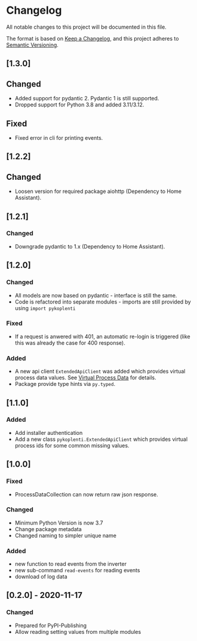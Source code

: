 # Changelog

All notable changes to this project will be documented in this file.

The format is based on [Keep a Changelog](https://keepachangelog.com/en/1.0.0/),
and this project adheres to [Semantic Versioning](https://semver.org/spec/v2.0.0.html).

## [1.3.0]

## Changed

- Added support for pydantic 2. Pydantic 1 is still supported.
- Dropped support for Python 3.8 and added 3.11/3.12.

## Fixed

- Fixed error in cli for printing events.

## [1.2.2]

## Changed

- Loosen version for required package aiohttp (Dependency to Home Assistant).

## [1.2.1]

### Changed

- Downgrade pydantic to 1.x (Dependency to Home Assistant).

## [1.2.0]

### Changed

- All models are now based on pydantic - interface is still the same.
- Code is refactored into separate modules - imports are still provided by using `import pykoplenti`

### Fixed

- If a request is anwered with 401, an automatic re-login is triggered (like this was already the case for 400 response).

### Added

- A new api client `ExtendedApiClient` was added which provides virtual process data values. See [Virtual Process Data](doc/virtual_process_data.md) for details.
- Package provide type hints via `py.typed`.

## [1.1.0]

### Added

- Add installer authentication
- Add a new class `pykoplenti.ExtendedApiClient` which provides virtual process ids for some common missing values.

## [1.0.0]

### Fixed

- ProcessDataCollection can now return raw json response.

### Changed

- Minimum Python Version is now 3.7
- Change package metadata
- Changed naming to simpler unique name

### Added

- new function to read events from the inverter
- new sub-command `read-events` for reading events
- download of log data

## [0.2.0] - 2020-11-17

### Changed

- Prepared for PyPI-Publishing
- Allow reading setting values from multiple modules
